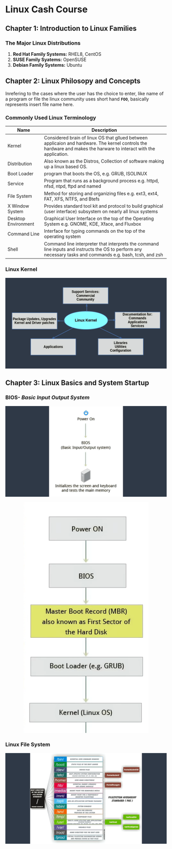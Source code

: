 # Linux Cash Course

## Chapter 1: Introduction to Linux Families
### The Major Linux Distributions
1. **Red Hat Family Systems:** RHEL8, CentOS 
2. **SUSE Family Syatems:** OpenSUSE
3. **Debian Family Systems:** Ubuntu

## Chapter 2: Linux Philosopy and Concepts

Inrefering to the cases where the user has the choice to enter, like name of a program or file the linux community uses short hand **`FOO`**, basically represents insert file name here.

### Commonly Used Linux Terminology
| Name | Description |
| ---- | ----------- |
| Kernel | Considered brain of linux OS that gllued between applicaion and hardware. The kernel controls the hardware and makes the harware to interact with the application. |
| Distribution | Also known as the Distros, Collection of software  making up a linux based OS. |
| Boot Loader | program that boots the OS, e.g. GRUB, ISOLINUX |
| Service | Program that runs as a background process e.g. httpd, nfsd, ntpd, ftpd and named |
| File System | Method for storing and  organizing files e.g. ext3, ext4, FAT, XFS, NTFS, and Btefs | 
| X Window System | Provides standard tool kit and protocol to build graphical (user interface) subsystem on nearly all linux systems |
| Desktop Environment | Graphical User Interface on the top of the Operating System e.g. GNOME, KDE, Xface, and Fluxbox |
| Command Line | Interface for typing commands on the top of the operating system |
| Shell | Command line interpreter that interprets the command line inputs and instructs the OS to perform any necessary  tasks and commands e.g. bash, tcsh, and zsh |

### Linux Kernel
![Linux Kernel](screenshot.png)

## Chapter 3: Linux Basics and System Startup
### BIOS- **_Basic Input Output System_**
![BIOS](BIOS.png)

<div align="center">
  <img src="BIOS2.png" alt="BIOS-2">
</div>


### Linux File System
![Linux File System](LinuxFileSystem.png)